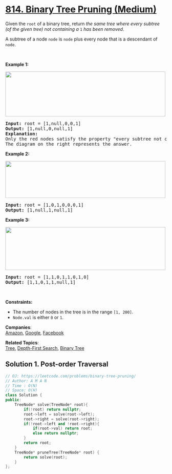 # [814. Binary Tree Pruning (Medium)](https://leetcode.com/problems/binary-tree-pruning/)

<p>Given the <code>root</code> of a binary tree, return <em>the same tree where every subtree (of the given tree) not containing a </em><code>1</code><em> has been removed</em>.</p>

<p>A subtree of a node <code>node</code> is <code>node</code> plus every node that is a descendant of <code>node</code>.</p>

<p>&nbsp;</p>
<p><strong>Example 1:</strong></p>
<img alt="" src="https://s3-lc-upload.s3.amazonaws.com/uploads/2018/04/06/1028_2.png" style="width: 500px; height: 140px;">
<pre><strong>Input:</strong> root = [1,null,0,0,1]
<strong>Output:</strong> [1,null,0,null,1]
<strong>Explanation:</strong> 
Only the red nodes satisfy the property "every subtree not containing a 1".
The diagram on the right represents the answer.
</pre>

<p><strong>Example 2:</strong></p>
<img alt="" src="https://s3-lc-upload.s3.amazonaws.com/uploads/2018/04/06/1028_1.png" style="width: 500px; height: 115px;">
<pre><strong>Input:</strong> root = [1,0,1,0,0,0,1]
<strong>Output:</strong> [1,null,1,null,1]
</pre>

<p><strong>Example 3:</strong></p>
<img alt="" src="https://s3-lc-upload.s3.amazonaws.com/uploads/2018/04/05/1028.png" style="width: 500px; height: 134px;">
<pre><strong>Input:</strong> root = [1,1,0,1,1,0,1,0]
<strong>Output:</strong> [1,1,0,1,1,null,1]
</pre>

<p>&nbsp;</p>
<p><strong>Constraints:</strong></p>

<ul>
	<li>The number of nodes in the tree is in the range <code>[1, 200]</code>.</li>
	<li><code>Node.val</code> is either <code>0</code> or <code>1</code>.</li>
</ul>


**Companies**:  
[Amazon](https://leetcode.com/company/amazon), [Google](https://leetcode.com/company/google), [Facebook](https://leetcode.com/company/facebook)

**Related Topics**:  
[Tree](https://leetcode.com/tag/tree/), [Depth-First Search](https://leetcode.com/tag/depth-first-search/), [Binary Tree](https://leetcode.com/tag/binary-tree/)

## Solution 1. Post-order Traversal

```cpp
// OJ: https://leetcode.com/problems/binary-tree-pruning/
// Author: A M A N
// Time : O(N)
// Space: O(H)
class Solution {
public:
    TreeNode* solve(TreeNode* root){
        if(!root) return nullptr;
        root->left = solve(root->left);
        root->right = solve(root->right);
        if(!root->left and !root->right){ 
            if(root->val) return root;
            else return nullptr;
        }
        return root;
    }
    TreeNode* pruneTree(TreeNode* root) {
        return solve(root);
    }
};
```